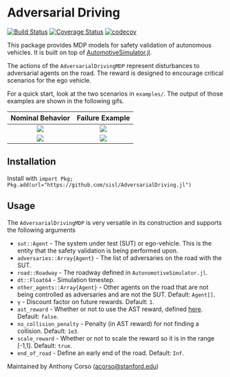 # Adversarial Driving

[![Build Status](https://travis-ci.org/sisl/AdversarialDriving.jl.svg?branch=master)](https://travis-ci.org/sisl/AdversarialDriving.jl) [![Coverage Status](https://coveralls.io/repos/sisl/AdversarialDriving.jl/badge.svg?branch=master&service=github)](https://coveralls.io/github/sisl/AdversarialDriving.jl?branch=master) [![codecov](https://codecov.io/gh/sisl/AdversarialDriving.jl/branch/master/graph/badge.svg)](https://codecov.io/gh/sisl/AdversarialDriving.jl)

This package provides MDP models for safety validation of autonomous vehicles. It is built on top of [AutomotiveSimulator.jl](https://github.com/sisl/AutomotiveSimulator.jl).

The actions of the `AdversarialDrivingMDP` represent disturbances to adversarial agents on the road. The reward is designed to encourage critical scenarios for the ego vehicle.

For a quick start, look at the two scenarios in `examples/`. The output of those examples are shown in the following gifs.


Nominal Behavior             |  Failure Example
:-------------------------:|:-------------------------:
![](ped_crosswalk_nominal.gif)  |  ![](ped_crosswalk_failure.gif)
![](Tint_nominal.gif)  |  ![](Tint_failure.gif)

## Installation
Install with
`import Pkg; Pkg.add(url="https://github.com/sisl/AdversarialDriving.jl")`


## Usage
The `AdversarialDrivingMDP` is very versatile in its construction and supports the following arguments
* `sut::Agent` - The system under test (SUT) or ego-vehicle. This is the entity that the safety validation is being performed upon.
* `adversaries::Array{Agent}` - The list of adversaries on the road with the SUT.
* `road::Roadway` - The roadway defined in `AutonomotiveSimulator.jl`.
* `dt::Float64` - Simulation timestep.
* `other_agents::Array{Agent}` - Other agents on the road that are not being controlled as adversaries and are not the SUT. Default: `Agent[]`.
* `γ` - Discount factor on future rewards. Default: `1`.
* `ast_reward` - Whether or not to use the AST reward, defined [here](https://arxiv.org/abs/2004.04293). Default: `false`.
* `no_collision_penalty` - Penalty (in AST reward) for not finding a collision. Default: `1e3`.
* `scale_reward` -  Whether or not to scale the reward so it is in the range [-1,1]. Default: `true`.
* `end_of_road` - Define an early end of the road. Default: `Inf`.

Maintained by Anthony Corso (acorso@stanford.edu)
